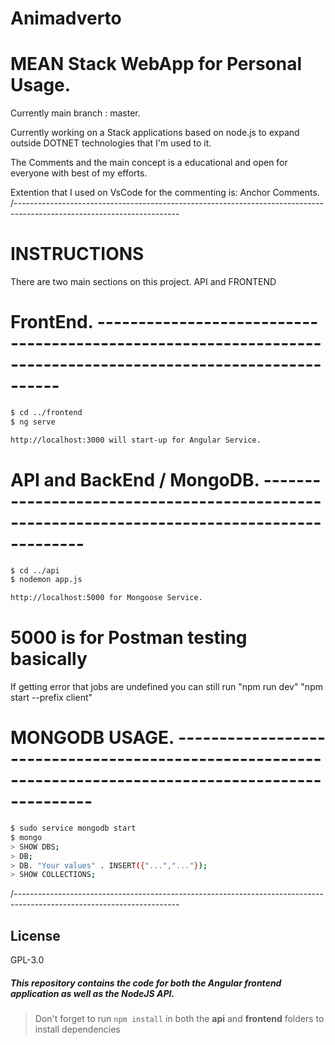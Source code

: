# Animadverto


# MEAN Stack WebApp for Personal Usage.

Currently main branch : master.

Currently working on a Stack applications based on node.js to expand outside DOTNET 
technologies that I'm used to it.

The Comments and the main concept is a educational and open for everyone with best of my efforts.

Extention that I used on VsCode for the commenting is: Anchor Comments.
/-----------------------------------------------------------------------------------------------------------------------

# INSTRUCTIONS

There are two main sections on this project. API and FRONTEND

# FrontEnd. -------------------------------------------------------------------------------------------------------------

```sh
$ cd ../frontend
$ ng serve
```

```sh
http://localhost:3000 will start-up for Angular Service.
```

# API and BackEnd / MongoDB. --------------------------------------------------------------------------------------------

```sh
$ cd ../api
$ nodemon app.js
```
```sh
http://localhost:5000 for Mongoose Service.
```
# 5000 is for Postman testing basically

If getting error that jobs are undefined you can still run "npm run dev" "npm start --prefix client"

# MONGODB USAGE. --------------------------------------------------------------------------------------------------------

```sh
$ sudo service mongodb start
$ mongo
> SHOW DBS;
> DB;
> DB. "Your values" . INSERT({"...","..."});
> SHOW COLLECTIONS;
```
/-----------------------------------------------------------------------------------------------------------------------

## License

GPL-3.0

##### This repository contains the code for both the Angular frontend application as well as the NodeJS API. 

> Don't forget to run `npm install` in both the **api** and **frontend** folders to install dependencies
